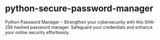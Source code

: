 # python-secure-password-manager
Python Password Manager – Strengthen your cybersecurity with this SHA-256 hashed password manager. Safeguard your credentials and enhance your online security effortlessly.
